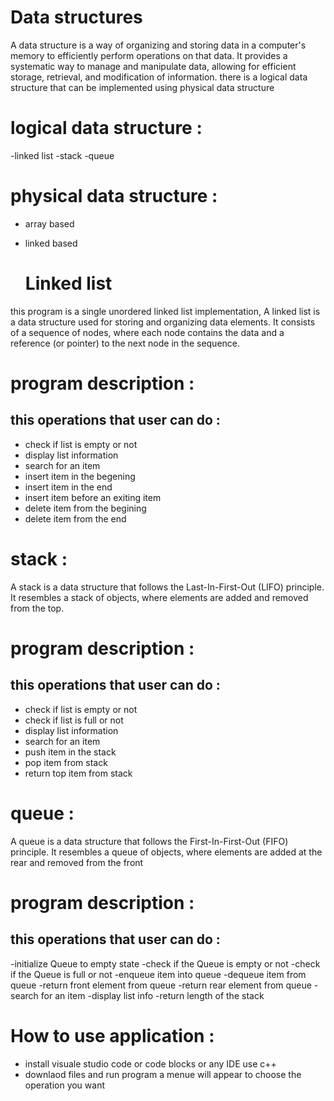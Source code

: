 # Data structures
A data structure is a way of organizing and storing data in a computer's memory to efficiently perform operations on that data. It provides a systematic way to manage and manipulate data, allowing for efficient storage, retrieval, and modification of information.
there is a logical data structure that can be implemented using physical data structure
# logical data structure :
-linked list
-stack
-queue
# physical data structure :
- array based
- linked based
  
  # Linked list 
this program is a single unordered linked list implementation, A linked list is a data structure used for storing and organizing data elements.
It consists of a sequence of nodes, where each node contains the data and a reference (or pointer) to the next node in the sequence.

# program description :

## this operations that user can do :

- check if list is empty or not
- display list information
- search for an item
- insert item in the begening
- insert item in the end
- insert item before an exiting item
- delete item from the begining
- delete item from the end

 # stack :
 A stack is a data structure that follows the Last-In-First-Out (LIFO) principle. It resembles a stack of objects, where elements are added and removed from the top.

 # program description :

## this operations that user can do :

- check if list is empty or not
- check if list is full or not
- display list information
- search for an item
- push item in the stack
- pop item from stack
- return top item from stack

 # queue :
 A queue is a data structure that follows the First-In-First-Out (FIFO) principle. It resembles a queue of objects, where elements are added at the rear and removed from the front

 # program description :

## this operations that user can do :

-initialize Queue to empty state 
-check if the Queue is empty or not
-check if the Queue is full or not
-enqueue item into queue
-dequeue item from queue
-return front element from queue
-return rear element from queue
-search for an item
-display list info 
-return length of the stack

# How to use application :
 
 - install visuale studio code or code blocks or any IDE use c++
 - downlaod files and run program a menue will appear to choose the operation you want
